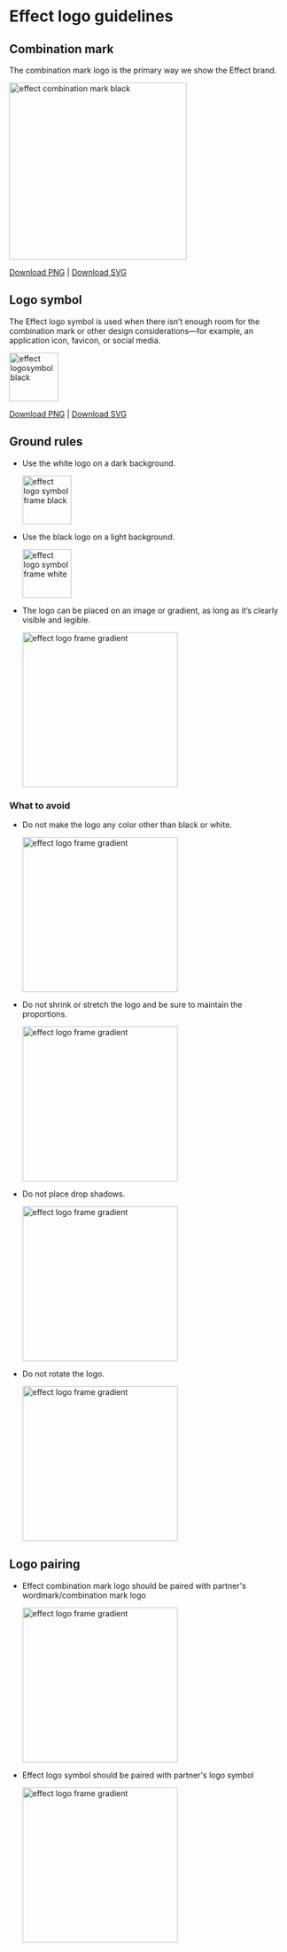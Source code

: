 # Effect logo guidelines

## Combination mark 

The combination mark logo is the primary way we show the Effect brand. 

<img width="320" alt="effect combination mark black" src="https://github.com/user-attachments/assets/975bb29e-ef4a-4e43-8cac-7517e3450c0e">

[Download PNG](https://drive.google.com/drive/folders/1b_AiLcjsngu6AIdXlj653T9qbwsCp23I?usp=drive_link) | [Download SVG](https://drive.google.com/drive/folders/1xHZ_aO5Ya2dgS1DkWTJ_WtiLVqlcOrHs?usp=drive_link)

## Logo symbol

The Effect logo symbol is used when there isn’t enough room for the combination mark or other design considerations—for example, an application icon, favicon, or social media.

<img width="88" alt="effect logosymbol black" src="https://github.com/user-attachments/assets/30680a24-b953-4207-9f17-648591f4aecc">

[Download PNG](https://drive.google.com/drive/folders/13KrXXEutvIgW3QgQ1GTwuHdtrrgAHl0d?usp=drive_link) | [Download SVG](https://drive.google.com/drive/folders/1wNsNTvMOZczwiXl0YTHXp5y1plQXPY-8?usp=drive_link)

## Ground rules

- Use the white logo on a dark background.

  <img width="88" alt="effect logo symbol frame black" src="https://github.com/user-attachments/assets/b1d041cb-08ea-4690-82f1-4dc61220a0f1">
  
- Use the black logo on a light background.

  <img width="88" alt="effect logo symbol frame white" src="https://github.com/user-attachments/assets/5e6534b0-54f5-4e05-92a5-22f6b5ac2b9a">

- The logo can be placed on an image or gradient, as long as it’s clearly visible and legible.

  <img width="280" alt="effect logo frame gradient" src="https://github.com/user-attachments/assets/00a4e820-a9d1-487d-a9fa-f5f5edd10899">


### What to avoid

- Do not make the logo any color other than black or white.

  <img width="280" alt="effect logo frame gradient" src="https://github.com/user-attachments/assets/cd5a92d7-268f-4f8b-a67d-e02954945a12">

- Do not shrink or stretch the logo and be sure to maintain the proportions.

  <img width="280" alt="effect logo frame gradient" src="https://github.com/user-attachments/assets/08be3c9e-fba6-4ef5-b718-9adc65794d04">

- Do not place drop shadows.
 
  <img width="280" alt="effect logo frame gradient" src="https://github.com/user-attachments/assets/0fed6960-7b2b-4615-aa12-f6e2d4cfc84f">

- Do not rotate the logo.

  <img width="280" alt="effect logo frame gradient" src="https://github.com/user-attachments/assets/d2e68f06-2f37-4bce-9fdb-a623a754db7a">


## Logo pairing

- Effect combination mark logo should be paired with partner's wordmark/combination mark logo
  
  <img width="280" alt="effect logo frame gradient" src="https://github.com/user-attachments/assets/ac2fcd1a-b2e9-429f-9261-addddd0bd1e7">

- Effect logo symbol should be paired with partner's logo symbol
  
  <img width="280" alt="effect logo frame gradient" src="https://github.com/user-attachments/assets/36f89405-6a23-49ae-bdbe-4bd1fc193123">


